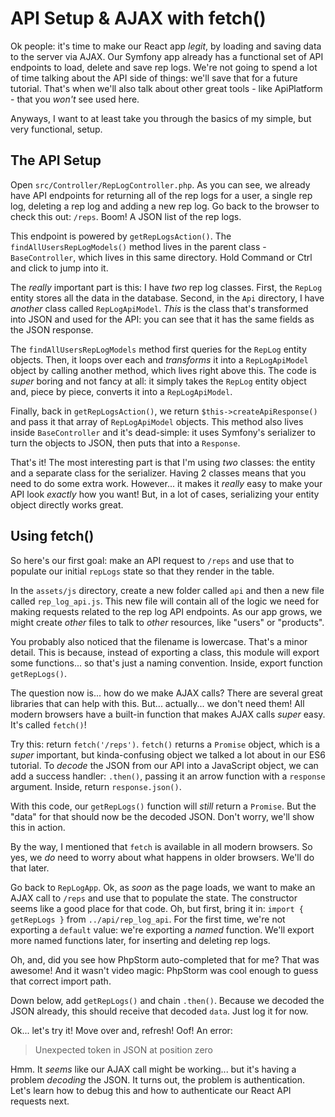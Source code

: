 # API Setup & AJAX with fetch()

Ok people: it's time to make our React app *legit*, by loading and saving data
to the server via AJAX. Our Symfony app already has a functional set of API endpoints
to load, delete and save rep logs. We're not going to spend a lot of time talking
about the API side of things: we'll save that for a future tutorial. That's when
we'll also talk about other great tools - like ApiPlatform - that you *won't* see
used here.

Anyways, I want to at least take you through the basics of my simple, but very
functional, setup.

## The API Setup

Open `src/Controller/RepLogController.php`. As you can see, we already have API
endpoints for returning all of the rep logs for a user, a single rep log, deleting
a rep log and adding a new rep log. Go back to the browser to check this out:
`/reps`. Boom! A JSON list of the rep logs.

This endpoint is powered by `getRepLogsAction()`. The `findAllUsersRepLogModels()`
method lives in the parent class - `BaseController`, which lives in this same
directory. Hold Command or Ctrl and click to jump into it.

The *really* important part is this: I have *two* rep log classes. First, the
`RepLog` entity stores all the data in the database. Second, in the `Api` directory,
I have *another* class called `RepLogApiModel`. *This* is the class that's transformed
into JSON and used for the API: you can see that it has the same fields as the JSON
response.

The `findAllUsersRepLogModels` method first queries for the `RepLog` entity objects.
Then, it loops over each and *transforms* it into a `RepLogApiModel` object by calling
another method, which lives right above this. The code is *super* boring and not
fancy at all: it simply takes the `RepLog` entity object and, piece by piece,
converts it into a `RepLogApiModel`.

Finally, back in `getRepLogsAction()`, we return `$this->createApiResponse()` and
pass it that array of `RepLogApiModel` objects. This method also lives inside
`BaseController` and it's dead-simple: it uses Symfony's serializer to turn the
objects to JSON, then puts that into a `Response`.

That's it! The most interesting part is that I'm using *two* classes: the entity
and a separate class for the serializer. Having 2 classes means that you need to
do some extra work. However... it makes it *really* easy to make your API look
*exactly* how you want! But, in a lot of cases, serializing your entity object
directly works great.

## Using fetch()

So here's our first goal: make an API request to `/reps` and use that to populate
our initial `repLogs` state so that they render in the table.

In the `assets/js` directory, create a new folder called `api` and then a new file
called `rep_log_api.js`. This new file will contain all of the logic we need for
making requests related to the rep log API endpoints. As our app grows, we might
create *other* files to talk to *other* resources, like "users" or "products".

You probably also noticed that the filename is lowercase. That's a minor detail.
This is because, instead of exporting a class, this module
will export some functions... so that's just a naming convention. Inside, export
function `getRepLogs()`.

The question now is... how do we make AJAX calls? There are several great libraries
that can help with this. But... actually... we don't need them! All modern browsers
have a built-in function that makes AJAX calls *super* easy. It's called `fetch()`!

Try this: return `fetch('/reps')`. `fetch()` returns a `Promise` object, which
is a *super* important, but kinda-confusing object we talked a lot about in our
ES6 tutorial. To *decode* the JSON from our API into a JavaScript object, we can
add a success handler: `.then()`, passing it an arrow function with a `response`
argument. Inside, return `response.json()`.

With this code, our `getRepLogs()` function will *still* return a `Promise`. But
the "data" for that should now be the decoded JSON. Don't worry, we'll show this
in action.

By the way, I mentioned that `fetch` is available in all modern browsers. So yes,
we *do* need to worry about what happens in older browsers. We'll do that later.

Go back to `RepLogApp`. Ok, as *soon* as the page loads, we want to make an AJAX
call to `/reps` and use that to populate the state. The constructor seems like a
good place for that code. Oh, but first, bring it in: `import { getRepLogs }`
from `../api/rep_log_api`. For the first time, we're not exporting a `default`
value: we're exporting a *named* function. We'll export more named functions
later, for inserting and deleting rep logs.

Oh, and, did you see how PhpStorm auto-completed that for me? That was awesome!
And it wasn't video magic: PhpStorm was cool enough to guess that correct import
path.

Down below, add `getRepLogs()` and chain `.then()`. Because we decoded the JSON
already, this should receive that decoded `data`. Just log it for now.

Ok... let's try it! Move over and, refresh! Oof! An error:

> Unexpected token in JSON at position zero

Hmm. It *seems* like our AJAX call might be working... but it's having a problem
*decoding* the JSON. It turns out, the problem is authentication. Let's learn how
to debug this and how to authenticate our React API requests next.

